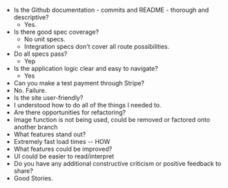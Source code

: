 * Is the Github documentation - commits and README - thorough and descriptive?
  * Yes.
* Is there good spec coverage?
  * No unit specs.
  * Integration specs don't cover all route possibilities.
* Do all specs pass?
  * Yep
* Is the application logic clear and easy to navigate?
  * Yes
* Can you make a test payment through Stripe?
 * No. Failure.
* Is the site user-friendly?
 * I understood how to do all of the things I needed to.
* Are there opportunities for refactoring?
 * Image function is not being used, could be removed or factored onto another branch
* What features stand out?
 * Extremely fast load times --  HOW
* What features could be improved?
 * UI could be easier to read/interpret
* Do you have any additional constructive criticism or positive feedback to share?
 * Good Stories.
